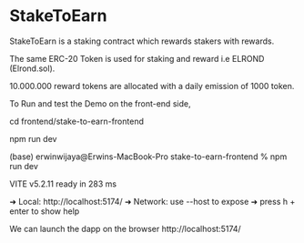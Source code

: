 # StakeToEarn

StakeToEarn is a staking contract which rewards stakers with rewards.

The same ERC-20 Token is used for staking and reward i.e ELROND (Elrond.sol).

10.000.000 reward tokens are allocated with a daily emission of 1000 token.

To Run and test the Demo on the front-end side, 

cd frontend/stake-to-earn-frontend

npm run dev

(base) erwinwijaya@Erwins-MacBook-Pro stake-to-earn-frontend % npm run dev                   

  VITE v5.2.11  ready in 283 ms

  ➜  Local:   http://localhost:5174/
  ➜  Network: use --host to expose
  ➜  press h + enter to show help

We can launch the dapp on the browser http://localhost:5174/
